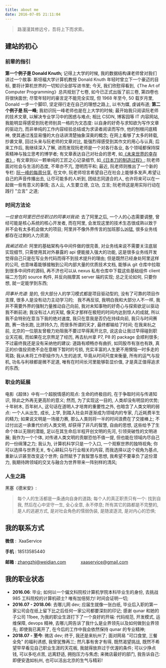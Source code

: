 ```yaml
---
title: about me
date: 2016-07-05 21:11:04
---
```


> 路漫漫其修远兮，吾将上下而求索。

## **建站的初心**

### **前辈的指引**
**第一个例子是 Donald Knuth;**
记得上大学的时候, 我的数据结构课老师曾对我们讲过一个故事: 斯坦福大学计算机教授 Donald Knuth 年轻时曾立下一个豪迈的目标, 要将计算机世界的一切知识全部写进书里; 今天, 我们欣慰得看到,《The Art of Computer Programming》总共规划了七卷, 如今已正式出版了前三卷, 第四卷也将很快面世; 尽管年轻时的豪言定不能完全实现, 但 1968 年至今, 50 载岁月里, Donald 一步一个脚印, 坚定得行走在自己的理想之路上, 以书为媒, 虔诚布道;
**第二个例子是 阮一峰;**
我初识阮一峰老师也是在上大学的时候; 最开始我只阅读阮老师的技术文章, 以解决专业学习中的困惑与难点; 相比 CSDN, 博客园等 IT 内容网站, 我能明显得感受到阮老师别具一格的为文态度: 以自身的好奇与求知欲为写作文章的驱动力, 而非单纯的工作内容经验总结或为求读者阅读而写作, 他的刨根问底精神, 使其通过浅显易懂的大白话讲清楚抽象深奥的概念; 在网上看够了太多的转载, 抄袭文章, 回过头来与阮老师的文章对比, 能强烈得感受到其作文的用心与认真;
后来工作后, 我继续深入了解, 进而发现阮老师是一个对各行各业, 各个领域都保持探索精神与独立思考的博学者; 有文章表达自己对社会的思考, 如[《未来世界的幸存者》](); 有文章则以一颗单纯的工匠之心记录细节, 如[《日本刀的制造过程》](); 阮老师面对社会与生活的态度, 不卑亦不亢, 澄明而平和; 最近, 阮老师则推出了一个新的专栏: [阮一峰的每周分享](https://yuque.com/ruanyf/share), 在文中, 阮老师坦言希望自己在社会上能够多发声,希望让自己的声音传播出去, 让尽可能多的人听到, 团结志同道合的人, 也许将来可以在一起做一些有意义的事情; 古人云, 人生要立德, 立功, 立言; 阮老师这是用实际行动在践行 "立言" 之道;

### **时间方法论**
*一位曾在阿里巴巴任职过的同事对我说:* 去了阿里之后, 一个人的心态需要调整, 曾经可能是核心系统的核心开发者, 而在阿里, 会发现这里的技术生态很成熟以致于并不会有太多机会做大的项目; 阿里并不像外界传言的加班那么凶猛, 很多业务线都存在过剩的人力资源;

*我阐述观点:* 阿里的基础架构与中间件做的很完善, 对业务线来说不需要关注底层实现细节, 只需使用其对外暴露的 api 便能接入强大的功能, 这是很多业务线开发觉得自己只是在写业务代码而得不到技术提升的理由; 但是既然已经身处阿里这样的公司, 也意味着能够接触到公司内部大量的优质技术文档, 能够从 git 仓库中拉取到很多中间件的源码, 再不济也可以从 nexus 私有仓库中下载这些基础组件 client 端二方包的 source 构件, 并反向揣摩其 server 端的实现; 总之无论如何, 只要你想, 就一定能学到东西;

*同事补充道:* 是的, 但大部分人的学习模式都是项目驱动型的, 没有了可靠的项目作支撑, 很多人是没有动力主动学习的;
&nbsp;
我不再反驳, 我明白我和大部分人不一样, 我并不需要外界的强制力量推动自己向前, 我对未知事物的好奇心与探索欲足以驱动我不断前进; 我没有过人的天赋, 像天才那样在极短的时间内达到惊人的成就, 所以我不会特别在意当下我的绝对速度, 我只在意我是否仍在持续向前, 我只与时间赛跑, 赛一场长跑, 比拼持久力, 而很多所谓的天才, 最终都输给了时间;
在我来杭之前, 北京的一位朋友曾极力劝阻我不要过早得离开北京, 说这会让我过早得碰到职业天花板, 而如果在北京熬足了经历, 再去杭州拿 P7, P8 的 package 会顺利很多; 不过最终我还是没有采纳他的建议: 道路有顺畅亦有曲折, 如同股市有涨也有跌, 真正的价值投资绝不会在意眼下暂时的亏损, 充实丰富的人生更不用懊恼一时多走的弯路; 我从未将工作职级作为人生的追求, 毕竟从时间尺度来衡量, 所有的运气与投机, 功名与利禄都是微不足道, 唯有在时间长河里能够彰显价值, 才是真正值得追求的东西;

### **职业的延展**
电影《超体》中有一个超脱情感的观点: 生命的终极目的, 在于争取时间与传递知识, 除此之外再无更高阶的意义;
然而, 为了实现这一目的, 人类却没有明显的优势; 十年树木, 百年树人, 这句话在道明人才培育的重要性之外, 也暗含了人类文明的弱点: 一个人从出生, 成长, 上学, 到踏入社会并逐渐成为领域内的专家, 几近耗费半生的精力; 如果说文明是一场接力赛, 那么人类则将一半的时间浪费在了交接棒上;
不过付出这一承重代价的人类文明, 却获得了非凡的智慧, 自由的思想, 这些给予了生命个体以无限的潜能, 足以在其生命后半程开创文明的先河, 引领突破性的文明进展;
我作为一个个体, 对传递人类文明的贡献恐怕不值一提, 但也能在领域内尽自己的一份绵薄之力; 我认为, 计算机科学只是一个入口, 一个观察世界的独特视角; 你可以选择与世界无关, 专心耕耘只与行业相关的内容, 而我选择以这个视角为基点, 重新认识甚至改变这个世界; 自然赋予了我智慧与思想, 我希望不要辜负了这份潜力, 我期待跨领域的交叉与融合为世界带来一阵别样的清风;

### **人生之路**
黑塞《德米安》:
> 每个人的生活都是一条通向自身的道路; 每个人的真正职责只有一个: 找到自我, 然后在心中坚守一生, 全心全意, 永不停息;
所有其它的路都是不完整的, 是人的逃避方式, 是对社会角色的懦弱伪装, 是随波逐流, 是对内心的恐惧;

## **我的联系方式**

**微信** : &nbsp;XaaService

**手机** : 18513585440

**邮箱** : zhangzhi@weidian.com
&nbsp;&nbsp;&nbsp;&nbsp;&nbsp;&nbsp;&nbsp;&nbsp;&nbsp;&nbsp;&nbsp;xaaservice@gmail.com

## **我的职业状态**

* **2016.06**: 毕业;
如何以一个偏文科院校计算机学院本科毕业生的身份, 去挑战 985 工科院校的计算机硕士? 唯有加倍努力! 时间会证明一切;
* **2016.07 - 2018.06**: 去哪儿网 dev;
应届生就像一张白纸, 毕业后入职的第一家公司会在纸上留下比之后任何一家公司都要深刻的印记; 感谢 qunar 和她的子公司 11bee, 为我的职业生涯打下了一个良好的开端: 代码规范, 开发模式, 运维保障, devops 精神, 去哪儿网告诉了我什么是业界领先以及如何做到业界领先; 即使我已离开了, 在今后的工作中我会依然保持 qunar 的专业精神;
* **2018.07 - 至今**: 微店 dev;
终于, 我还是来杭州了; 面对网易 "可口食堂, 三餐全免" 的福利诱惑, 我曾犹豫再三; 然凡事有舍才有得, 既然渴望挑战, 既然不希望早早看见自己职业生涯的天花板, 我就得放弃过于优渥的条件; 可以少挣点钱, 可以多吃点苦, 远离舒适, 拥抱压力与焦虑; 来微店最好的部门, 我告诉自己: 即便安逸如杭州, 也可以活出北京的生气与精彩!

